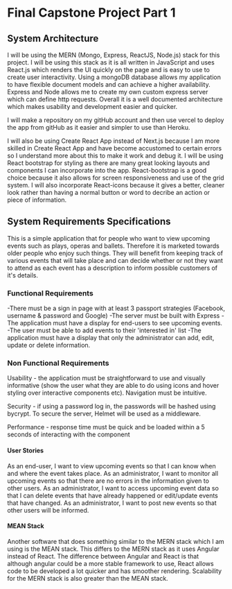 # Final Capstone Project Part 1

## System Architecture
I will be using the MERN (Mongo, Express, ReactJS, Node.js) stack for this project. I will be using this stack as it is all written in JavaScript and uses React.js which renders the UI quickly on the page and is easy to use to create user interactivity. Using a mongoDB database allows my application to have flexible document models and can achieve a higher availability. Express and Node allows me to create my own custom express server which can define http requests. Overall it is a well documented architecture which makes usability and development easier and quicker. 

I will make a repository on my gitHub account and then use vercel to deploy the app from gitHub as it easier and simpler to use than Heroku.

I will also be using Create React App instead of Next.js because I am more skilled in Create React App and have become accustomed to certain errors so I understand more about this to make it work and debug it. I will be using React bootstrap for styling as there are many great looking layouts and components I can incorporate into the app. React-bootstrap is a good choice because it also allows for screen responsiveness and use of the grid system. I will also incorporate React-icons because it gives a better, cleaner look rather than having a normal button or word to decribe an action or piece of information.

## System Requirements Specifications

This is a simple application that for people who want to view upcoming events such as plays, operas and ballets. Therefore it is marketed towards older people who enjoy such things. They will benefit from keeping track of various events that will take place and can decide whether or not they want to attend as each event has a description to inform possible customers of it's details.

### Functional Requirements
-There must be a sign in page with at least 3 passport strategies (Facebook, username & password and Google)
-The server must be built with Express
-The application must have a display for end-users to see upcoming events.
-The user must be able to add events to their 'interested in' list
-The application must have a display that only the administrator can add, edit, update or delete information.

### Non Functional Requirements
Usability - the application must be straightforward to use and visually informative (show the user what they are able to do using icons and hover styling over interactive components etc). Navigation must be intuitive.

Security - if using a password log in, the passwords will be hashed using bycrypt. To secure the server, Helmet will be used as a middleware.

Performance - response time must be quick and be loaded within a 5 seconds of interacting with the component

#### User Stories
As an end-user, I want to view upcoming events so that I can know when and where the event takes place.
As an administrator, I want to monitor all upcoming events so that there are no errors in the information given to other users.
As an administrator, I want to access upcoming event data so that I can delete events that have already happened or edit/update events that have changed.
As an administrator, I want to post new events so that other users will be informed.

#### MEAN Stack
Another software that does something similar to the MERN stack which I am using is the MEAN stack. This differs to the MERN stack as it uses Angular instead of React. The difference between Angular and React is that although angular could be a more stable framework to use, React allows code to be developed a lot quicker and has smoother rendering. Scalability for the MERN stack is also greater than the MEAN stack.



